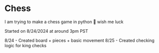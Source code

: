 # Chess
I am trying to make a chess game in python :pray: wish me luck

Started on 8/24/2024 at around 3pm PST

8/24 - Created board + pieces + basic movement
8/25 - Created checking logic for king checks